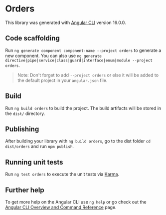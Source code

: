 # Orders

This library was generated with [Angular CLI](https://github.com/angular/angular-cli) version 16.0.0.

## Code scaffolding

Run `ng generate component component-name --project orders` to generate a new component. You can also use `ng generate directive|pipe|service|class|guard|interface|enum|module --project orders`.
> Note: Don't forget to add `--project orders` or else it will be added to the default project in your `angular.json` file. 

## Build

Run `ng build orders` to build the project. The build artifacts will be stored in the `dist/` directory.

## Publishing

After building your library with `ng build orders`, go to the dist folder `cd dist/orders` and run `npm publish`.

## Running unit tests

Run `ng test orders` to execute the unit tests via [Karma](https://karma-runner.github.io).

## Further help

To get more help on the Angular CLI use `ng help` or go check out the [Angular CLI Overview and Command Reference](https://angular.io/cli) page.
